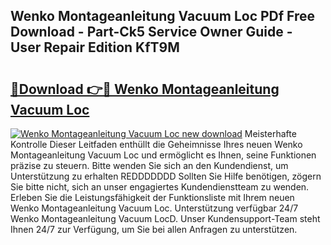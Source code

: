 ## Wenko Montageanleitung Vacuum Loc PDf Free Download - Part-Ck5 Service Owner Guide - User Repair Edition KfT9M

# <h2><a href="http://df8ahkr.blite.top/?on=Wenko+Montageanleitung+Vacuum+Loc">🔗Download 👉🔴 Wenko Montageanleitung Vacuum Loc</a></h2>

[![Wenko Montageanleitung Vacuum Loc new download](https://i.imgur.com/lujVjoI.png)](http://df8ahkr.blite.top/?on=Wenko+Montageanleitung+Vacuum+Loc)
Meisterhafte Kontrolle Dieser Leitfaden enthüllt die Geheimnisse Ihres neuen Wenko Montageanleitung Vacuum Loc und ermöglicht es Ihnen, seine Funktionen präzise zu steuern. Bitte wenden Sie sich an den Kundendienst, um Unterstützung zu erhalten REDDDDDDD Sollten Sie Hilfe benötigen, zögern Sie bitte nicht, sich an unser engagiertes Kundendienstteam zu wenden. Erleben Sie die Leistungsfähigkeit der Funktionsliste mit Ihrem neuen Wenko Montageanleitung Vacuum Loc. Unterstützung verfügbar 24/7 Wenko Montageanleitung Vacuum LocD. Unser Kundensupport-Team steht Ihnen 24/7 zur Verfügung, um Sie bei allen Anfragen zu unterstützen.
